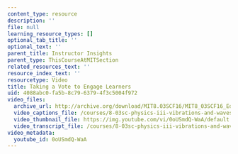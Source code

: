```yaml
---
content_type: resource
description: ''
file: null
learning_resource_types: []
optional_tab_title: ''
optional_text: ''
parent_title: Instructor Insights
parent_type: ThisCourseAtMITSection
related_resources_text: ''
resource_index_text: ''
resourcetype: Video
title: Taking a Vote to Engage Learners
uid: 4088abc0-fa5b-8c79-6379-4f3c5004f972
video_files:
  archive_url: http://archive.org/download/MIT8.03SCF16/MIT8_03SCF16_Educator06_Voting_300k.mp4
  video_captions_file: /courses/8-03sc-physics-iii-vibrations-and-waves-fall-2016/00b04f83df135cf992c93064640c6a77_0oUSmdQ-WaA.vtt
  video_thumbnail_file: https://img.youtube.com/vi/0oUSmdQ-WaA/default.jpg
  video_transcript_file: /courses/8-03sc-physics-iii-vibrations-and-waves-fall-2016/f11a1a4e6db277451fe6fb8d293203b7_0oUSmdQ-WaA.pdf
video_metadata:
  youtube_id: 0oUSmdQ-WaA
---
```

